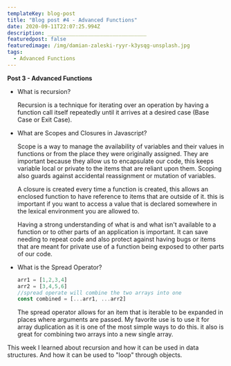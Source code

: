 ```yaml
---
templateKey: blog-post
title: "Blog post #4 - Advanced Functions"
date: 2020-09-11T22:07:25.994Z
description: ________________________________
featuredpost: false
featuredimage: /img/damian-zaleski-ryyr-k3ysqg-unsplash.jpg
tags:
  - Advanced Functions
---
```

**Post 3 - Advanced Functions**

* What is recursion?

  Recursion is a technique for iterating over an operation by having a function call itself repeatedly until it arrives at a desired case (Base Case or Exit Case). 
* What are Scopes and Closures in Javascript?

  Scope is a way to manage the availability of variables and their values in functions or from the place they were originally assigned. They are important because they allow us to encapsulate our code, this keeps variable local or private to the items that are reliant upon them. Scoping also guards against accidental reassignment or mutation of variables.

  A closure is created every time a function is created, this allows an enclosed function to have reference to items that are outside of it. this is important if you want to access a value that is declared somewhere in the lexical environment you are allowed to.

  Having a strong understanding of what is and what isn't available to a function or to other parts of an application is important. It can save needing to repeat code and also protect against having bugs or items that are meant for private use of a function being exposed to other parts of our code.
* What is the Spread Operator?

  ```javascript
  arr1 = [1,2,3,4]
  arr2 = [3,4,5,6]
  //spread operate will combine the two arrays into one 
  const combined = [...arr1, ...arr2]
  ```

  The spread operator allows for an item that is iterable to be expanded in places where arguments are passed. My favorite use is to use it for array duplication as it is one of the most simple ways to do this. it also is great for combining two arrays into a new single array.

This week I learned about recursion and how it can be used in data structures. And how it can be used to "loop" through objects.
